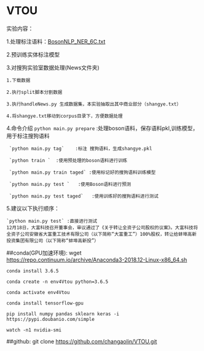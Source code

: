 # VTOU
实验内容：  

1.处理标注语料：[BosonNLP_NER_6C.txt](https://bosonnlp.com/resources/BosonNLP_NER_6C.zip)    
    
2.预训练实体标注模型  

3.对搜狗实验室数据处理(News文件夹)  

    1.下载数据  
    
    2.执行split脚本分割数据  
    
    3.执行handleNews.py 生成数据集，本实验抽取出其中商业部分（shangye.txt）  
    
    4.将shangye.txt移动到corpus目录下，方便数据处理  
    

4.命令介绍
     `python main.py prepare` :处理boson语料，保存语料pkl,训练模型，用于标注搜狗语料  
    
     `python main.py tag`    :标注 搜狗语料，生成shangye.pkl  
    
     `python train `  :使用预处理的boson语料进行训练  
    
     `python main.py train taged` :使用标记好的搜狗语料训练模型  
    
     `python main.py test `   :使用Boson语料进行预测  
    
     `python main.py test taged`   :使用训练好的搜狗语料进行测试  
     
5.建议以下执行顺序：  

    `python main.py test` :直接进行测试
    12月18日，大富科技召开董事会，审议通过了《关于转让全资子公司股权的议案》。大富科技将全资子公司安徽省大富重工技术有限公司（以下简称“大富重工”）100%股权，转让给蚌埠高新投资集团有限公司（以下简称“蚌埠高新投”）

##conda(GPU加速环境):
    wget https://repo.continuum.io/archive/Anaconda3-2018.12-Linux-x86_64.sh  
    
    conda install 3.6.5  
    
    conda create -n env4Vtou python=3.6.5  
    
    conda activate env4Vtou  
    
    conda install tensorflow-gpu  
    
    pip install numpy pandas sklearn keras -i https://pypi.doubanio.com/simple  
    
    watch -n1 nvidia-smi
##github:
    git clone https://github.com/changaolin/VTOU.git